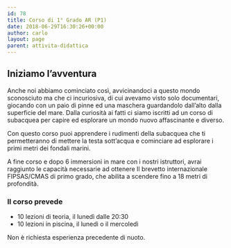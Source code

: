```yaml
---
id: 78
title: Corso di 1° Grado AR (P1)
date: 2018-06-29T16:30:26+00:00
author: carlo
layout: page
parent: attivita-didattica
---
```


## Iniziamo l’avventura

Anche noi abbiamo cominciato così, avvicinandoci a questo mondo sconosciuto ma che ci incuriosiva, di cui avevamo visto solo documentari, giocando con un paio di pinne ed una maschera guardandolo dall’alto dalla superficie del mare. Dalla curiosità ai fatti ci siamo iscritti ad un corso di subacquea per capire ed esplorare un mondo nuovo affascinante e diverso.

Con questo corso puoi apprendere i rudimenti della subacquea che ti permetteranno di mettere la testa sott’acqua e cominciare ad esplorare i primi metri dei fondali marini.

A fine corso e dopo 6 immersioni in mare con i nostri istruttori, avrai raggiunto le capacità necessarie ad ottenere Il brevetto internazionale FIPSAS/CMAS di primo grado, che abilita a scendere fino a 18 metri di profondità.

### Il corso prevede

- 10 lezioni di teoria, il lunedì dalle 20:30
- 10 lezioni in piscina, il lunedì o il mercoledì

Non è richiesta esperienza precedente di nuoto.
